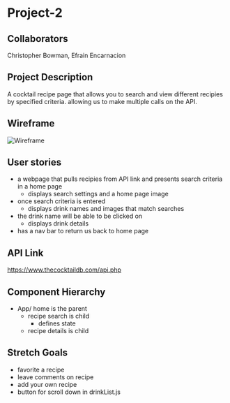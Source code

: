 # Project-2

## Collaborators
Christopher Bowman,
Efrain Encarnacion
 
## Project Description
A cocktail recipe page that allows you to search and view different recipies by specified criteria. allowing us to make multiple calls on the API.

## Wireframe
![Wireframe](https://imgur.com/DjU69r0.jpg)

## User stories
- a webpage that pulls recipies from API link and presents search criteria in a home page
    - displays search settings and a home page image
- once search criteria is entered
    - displays drink names and images that match searches
- the drink name will be able to be clicked on 
    - displays drink details
- has a nav bar to return us back to home page

## API Link
https://www.thecocktaildb.com/api.php

## Component Hierarchy
- App/ home is the parent
    - recipe search is child
        - defines state
    - recipe details is child

## Stretch Goals
- favorite a recipe
- leave comments on recipe
- add your own recipe
- button for scroll down in drinkList.js